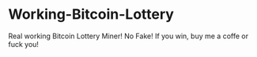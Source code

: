 # Working-Bitcoin-Lottery
Real working Bitcoin Lottery Miner! No Fake! If you win, buy me a coffe or fuck you!
